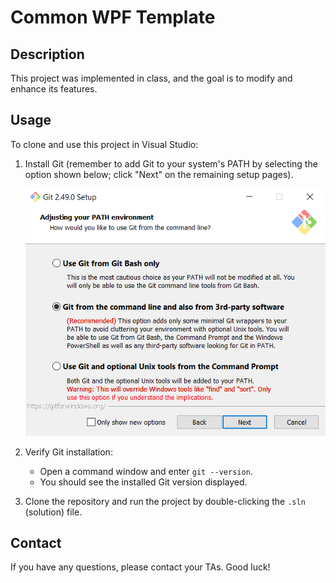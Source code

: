 # Common WPF Template

## Description
This project was implemented in class, and the goal is to modify and enhance its features.

## Usage
To clone and use this project in Visual Studio:
1. Install Git (remember to add Git to your system's PATH by selecting the option shown below; click "Next" on the remaining setup pages).

   ![Git Installation Screenshot](external_assets/git_add_to_path_option.png)

2. Verify Git installation:  
   - Open a command window and enter `git --version`.  
   - You should see the installed Git version displayed.

3. Clone the repository and run the project by double-clicking the `.sln` (solution) file.

## Contact
If you have any questions, please contact your TAs. Good luck!
